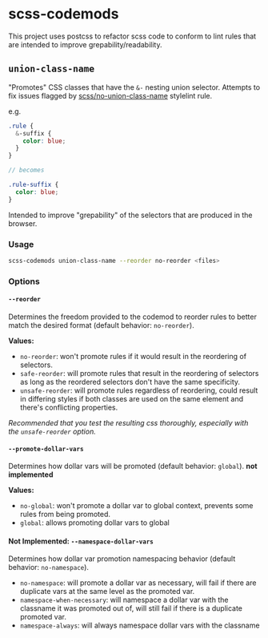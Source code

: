 # scss-codemods

This project uses postcss to refactor scss code to conform to lint rules that are intended to improve grepability/readability.

## `union-class-name`

"Promotes" CSS classes that have the `&-` nesting union selector. Attempts to fix issues flagged by [scss/no-union-class-name](https://github.com/kristerkari/stylelint-scss/blob/master/src/rules/selector-no-union-class-name/README.md) stylelint rule. 

e.g.

```scss
.rule {
  &-suffix {
    color: blue;
  }
}

// becomes

.rule-suffix {
  color: blue;
}
```

Intended to improve "grepability" of the selectors that are produced in the browser.

### Usage

```bash
scss-codemods union-class-name --reorder no-reorder <files>
```

### Options

#### `--reorder`

Determines the freedom provided to the codemod to reorder rules to better match the desired format (default behavior: `no-reorder`).


**Values:**
- `no-reorder`: won't promote rules if it would result in the reordering of selectors.
- `safe-reorder`: will promote rules that result in the reordering of selectors as long as the reordered selectors don't have the same specificity.
- `unsafe-reorder`: will promote rules regardless of reordering, could result in differing styles if both classes are used on the same element and there's conflicting properties.

*Recommended that you test the resulting css thoroughly, especially with the `unsafe-reorder` option.*

#### `--promote-dollar-vars`

Determines how dollar vars will be promoted (default behavior: `global`). **not implemented**

**Values:**
- `no-global`: won't promote a dollar var to global context, prevents some rules from being promoted.
- `global`: allows promoting dollar vars to global

#### Not Implemented: `--namespace-dollar-vars`

Determines how dollar var promotion namespacing behavior (default behavior: `no-namespace`).

- `no-namespace`: will promote a dollar var as necessary, will fail if there are duplicate vars at the same level as the promoted var.
- `namespace-when-necessary`: will namespace a dollar var with the classname it was promoted out of, will still fail if there is a duplicate promoted var.
- `namespace-always`: will always namespace dollar vars with the classname 

